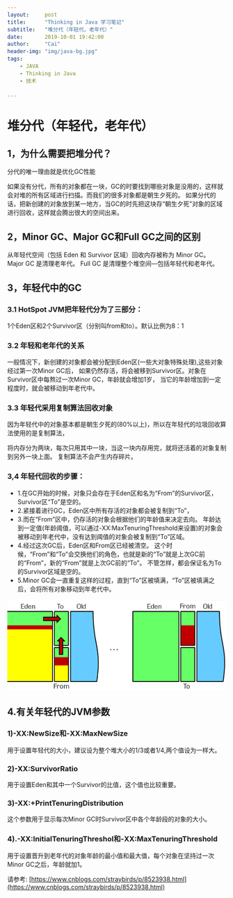 ```yaml
---
layout:     post
title:      "Thinking in Java 学习笔记"
subtitle:   "堆分代（年轻代，老年代）"
date:       2019-10-01 19:42:00
author:     "Cai"
header-img: "img/java-bg.jpg"
tags:
    - JAVA
    - Thinking in Java
    - 技术

---
```


# 堆分代（年轻代，老年代）

## 1，为什么需要把堆分代？
分代的唯一理由就是优化GC性能

如果没有分代，所有的对象都在一块，GC的时要找到哪些对象是没用的，这样就会对堆的所有区域进行扫描。而我们的很多对象都是朝生夕死的。
如果分代的话，把新创建的对象放到某一地方，当GC的时先把这块存“朝生夕死”对象的区域进行回收，这样就会腾出很大的空间出来。
## 2，Minor GC、Major GC和Full GC之间的区别
从年轻代空间（包括 Eden 和 Survivor 区域）回收内存被称为 Minor GC。
Major GC 是清理老年代。
Full GC 是清理整个堆空间—包括年轻代和老年代。
## 3，年轻代中的GC
### 3.1 HotSpot JVM把年轻代分为了三部分：

1个Eden区和2个Survivor区（分别叫from和to）。默认比例为8：1
### 3.2 年轻和老年代的关系



一般情况下，新创建的对象都会被分配到Eden区(一些大对象特殊处理),这些对象经过第一次Minor GC后，
如果仍然存活，将会被移到Survivor区。对象在Survivor区中每熬过一次Minor GC，年龄就会增加1岁，
当它的年龄增加到一定程度时，就会被移动到年老代中。
### 3.3 年轻代采用复制算法回收对象

因为年轻代中的对象基本都是朝生夕死的(80%以上)，所以在年轻代的垃圾回收算法使用的是复制算法，

将内存分为两块，每次只用其中一块，当这一块内存用完，就将还活着的对象复制到另外一块上面。
复制算法不会产生内存碎片。
### 3,4 年轻代回收的步骤：

* 1.在GC开始的时候，对象只会存在于Eden区和名为“From”的Survivor区，Survivor区“To”是空的。
* 2.紧接着进行GC，Eden区中所有存活的对象都会被复制到“To”，
* 3.而在“From”区中，仍存活的对象会根据他们的年龄值来决定去向。
   年龄达到一定值(年龄阈值，可以通过-XX:MaxTenuringThreshold来设置)的对象会被移动到年老代中，没有达到阈值的对象会被复制到“To”区域。
* 4.经过这次GC后，Eden区和From区已经被清空。
   这个时候，“From”和“To”会交换他们的角色，也就是新的“To”就是上次GC前的“From”，新的“From”就是上次GC前的“To”。
   不管怎样，都会保证名为To的Survivor区域是空的。
* 5.Minor GC会一直重复这样的过程，直到“To”区被填满，“To”区被填满之后，会将所有对象移动到年老代中。

![サンプル](/img/in-post/java/gc.png)

## 4.有关年轻代的JVM参数
### 1)-XX:NewSize和-XX:MaxNewSize

用于设置年轻代的大小，建议设为整个堆大小的1/3或者1/4,两个值设为一样大。

### 2)-XX:SurvivorRatio

用于设置Eden和其中一个Survivor的比值，这个值也比较重要。

### 3)-XX:+PrintTenuringDistribution

这个参数用于显示每次Minor GC时Survivor区中各个年龄段的对象的大小。

### 4).-XX:InitialTenuringThreshol和-XX:MaxTenuringThreshold

用于设置晋升到老年代的对象年龄的最小值和最大值，每个对象在坚持过一次Minor GC之后，年龄就加1。


请参考: [https://www.cnblogs.com/straybirds/p/8523938.html](https://www.cnblogs.com/straybirds/p/8523938.html)
